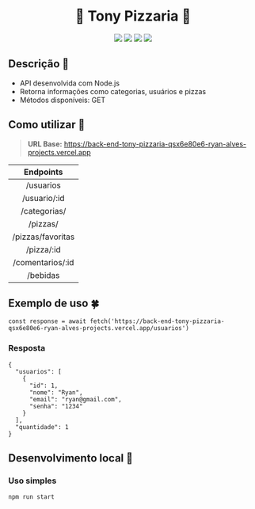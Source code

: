 <h1 align="center">  🍕 Tony Pizzaria 🍕 </h1>
<div align="center">  
<img src="https://img.shields.io/badge/Node.js-fa68bf?style=for-the-badge&logo=node.js&logoColor=white" />
<img src="https://img.shields.io/badge/JavaScript-8b47ec?style=for-the-badge&logo=javascript&logoColor=white" />
<img src="https://img.shields.io/badge/Express.js-67bed9?style=for-the-badge&logo=express&logoColor=white" />
<img src="https://img.shields.io/badge/Vercel-7ec52f?style=for-the-badge&logo=vercel&logoColor=white" />
</div>


## Descrição 🌺
- API desenvolvida com Node.js
- Retorna informações como categorias, usuários e pizzas
- Métodos disponíveis: GET


## Como utilizar 🪻


> **URL Base:** https://back-end-tony-pizzaria-qsx6e80e6-ryan-alves-projects.vercel.app


Endpoints       |
:------------------:|
/usuarios           |  
/usuario/:id        |
/categorias/        |
/pizzas/            | 
/pizzas/favoritas   |  
/pizza/:id          |
/comentarios/:id    |
/bebidas            |

## Exemplo de uso 🍀 

```
const response = await fetch('https://back-end-tony-pizzaria-qsx6e80e6-ryan-alves-projects.vercel.app/usuarios')
```

### Resposta

```
{
  "usuarios": [
    {
      "id": 1,
      "nome": "Ryan",
      "email": "ryan@gmail.com",
      "senha": "1234"
    }
  ],
  "quantidade": 1
}
```

## Desenvolvimento local 🌼

### Uso simples

```
npm run start
```
